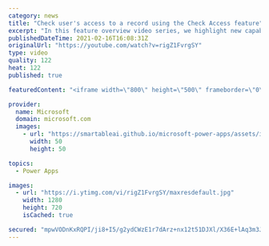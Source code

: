 ```yaml
---
category: news
title: "Check user's access to a record using the Check Access feature"
excerpt: "In this feature overview video series, we highlight new capabilities included in the latest update to Microsoft Power Apps.  This featured product update to Power Apps highlights check access, a new record level security feature admins can use to check and assign security roles.  Get the most out of"
publishedDateTime: 2021-02-16T16:08:31Z
originalUrl: "https://youtube.com/watch?v=rigZ1FvrgSY"
type: video
quality: 122
heat: 122
published: true

featuredContent: "<iframe width=\"800\" height=\"500\" frameborder=\"0\" src=\"https://www.youtube.com/embed/rigZ1FvrgSY\" allow=\"accelerometer; autoplay; encrypted-media; gyroscope; picture-in-picture\" allowfullscreen></iframe>"

provider:
  name: Microsoft
  domain: microsoft.com
  images:
    - url: "https://smartableai.github.io/microsoft-power-apps/assets/images/organizations/microsoft.com-50x50.jpg"
      width: 50
      height: 50

topics:
  - Power Apps

images:
  - url: "https://i.ytimg.com/vi/rigZ1FvrgSY/maxresdefault.jpg"
    width: 1280
    height: 720
    isCached: true

secured: "mpwVODnKxRQPI/ji8+I5/g2ydCWzE1r7dArz+nx12t51DJXl/X36E+lAq3m3JsVuhxnVbW0YGtTxWlI/zqCbbtzRR0UALrUlqRVm3w93WFNEdLdZUCf7Q/RAWhwCosxOtdeFJDdM8M7pWuADmEhHu5fGr9ktGimH+HcuSXimfzTemUEm+7igOiVttbM5NBRPDfIr71buGyqQ/bYkkBrV2zvbX7HWmcMGtSkaSswVzN9XB7OMoDorfFJzg+37ENjZrcWrnHdrry1oPOrGL9wOVdho8izc40C381pqmMcfjCsV0pMHNIRQ8fjHUBCKV1CUS/mqOGQ3rLc7SiozDoN80j/S/fxCwt5AOcguwEgKZnj5FCUAnykElFCLlhXSznLLWoh0WazZ30ph0u7vbLtozuTAV5O9Qg8eqdZcGtlqsl0=;K5Wpqi2tHcSTXUbxdSa0uA=="
---
```


